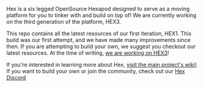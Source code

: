 Hex is a six legged OpenSource Hexapod designed to serve as a moving platform for you to tinker with and build on top of! We are currently working on the third generation of the platform, HEX3.

This repo contains all the latest resources of our first iteration, HEX1. This build was our first attempt, and we have made many improvements since then. If you are attempting to build your own, we suggest you checkout our latest resources. At the time of writing, [we are working on HEX3](https://github.com/ManufacturedMotion/Hex3)!

If you're interested in learning more about Hex, [visit the main project's wiki!](https://github.com/ManufacturedMotion/Hexapod/wiki). If you want to build your own or join the community, check out our [Hex Discord](https://discord.gg/v3bbvRtFUr)
